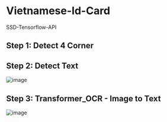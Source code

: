 # Vietnamese-Id-Card
SSD-Tensorflow-API

## Step 1: Detect 4 Corner

## Step 2: Detect Text
![image](https://github.com/M1nhHoang/Vietnamese-Id-Card/assets/106025710/71fc3caf-05ed-42a6-87da-947cd28c18fe)

## Step 3: Transformer_OCR - Image to Text
![image](https://github.com/M1nhHoang/Vietnamese-Id-Card/assets/106025710/7e654338-2f38-4003-87a1-ce8d687eab63)
